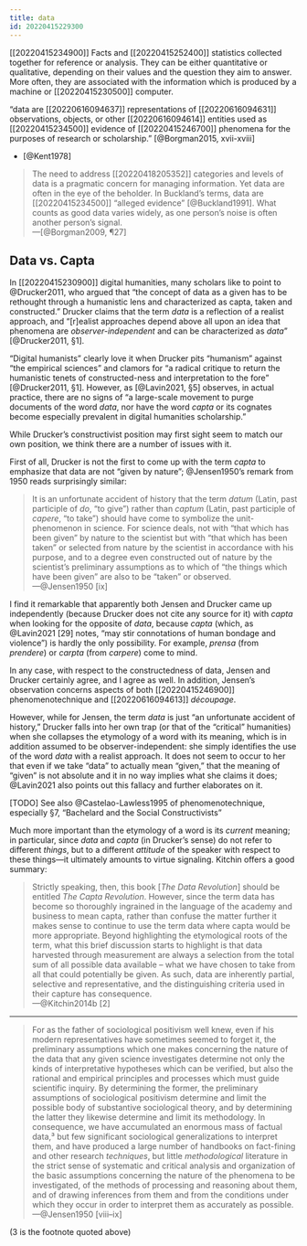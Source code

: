 ```yaml
---
title: data
id: 20220415229300
---
```


[[20220415234900]] Facts and [[20220415252400]] statistics collected together for reference or analysis. They can be either quantitative or qualitative, depending on their values and the question they aim to answer. More often, they are associated with the information which is produced by a machine or [[20220415230500]] computer.

“data are [[20220616094637]] representations of [[20220616094631]] observations, objects, or other [[20220616094614]] entities used as [[20220415234500]] evidence of [[20220415246700]] phenomena for the purposes of research or scholarship.” [@Borgman2015, xvii-xviii]

- [@Kent1978]

> The need to address [[20220418205352]] categories and levels of data is a pragmatic concern for managing information.  Yet data are often in the eye of the beholder.  In Buckland’s terms, data are [[20220415234500]] “alleged evidence”  [@Buckland1991].  What counts as good data varies widely, as one person’s noise is often another person’s signal.  
—[@Borgman2009, ¶27]

## Data vs. Capta

In [[20220415230900]] digital humanities, many scholars like to point to @Drucker2011, who argued that “the concept of data as a given has to be rethought through a humanistic lens and characterized as capta, taken and constructed.”  Drucker claims that the term *data* is a reflection of a realist approach, and “[r]ealist approaches depend above all upon an idea that phenomena are *observer-independent* and can be characterized as *data*” [@Drucker2011, §1].

“Digital humanists” clearly love it when Drucker pits “humanism” against “the empirical sciences” and clamors for “a radical critique to return the humanistic tenets of constructed-ness and interpretation to the fore” [@Drucker2011, §1].  However, as [@Lavin2021, §5] observes, in actual practice, there are no signs of “a large-scale movement to purge documents of the word *data*, nor have the word *capta* or its cognates become especially prevalent in digital humanities scholarship.”

While Drucker’s constructivist position may first sight seem to match our own position, we think there are a number of issues with it.

First of all, Drucker is not the first to come up with the term *capta* to emphasize that data are not “given by nature”; @Jensen1950’s  remark from 1950 reads surprisingly similar:

> It is an unfortunate accident of history that the term *datum* (Latin, past participle of *do*, “to give”) rather than *captum* (Latin, past participle of *capere*, “to take”) should have come to symbolize the unit-phenomenon in science.  For science deals, not with “that which has been given” by nature to the scientist but with “that which has been taken” or selected from nature by the scientist in accordance with his purpose, and to a degree even constructed out of nature by the scientist’s preliminary assumptions as to which of “the things which have been given” are also to be “taken” or observed.  
—@Jensen1950 [ix]

I find it remarkable that apparently both Jensen and Drucker came up independently (because Drucker does not cite any source for it) with *capta* when looking for the opposite of *data*, because *capta* (which, as @Lavin2021 [29] notes, “may stir connotations of human bondage and violence”) is hardly the only possibility.  For example, *prensa* (from *prendere*) or *carpta* (from *carpere*) come to mind.

In any case, with respect to the constructedness of data, Jensen and Drucker certainly agree, and I agree as well.  In addition, Jensen’s observation concerns aspects of both [[20220415246900]] phenomenotechnique and [[20220616094613]] *découpage*.

However, while for Jensen, the term *data* is just “an unfortunate accident of history,” Drucker falls into her own trap (or that of the “critical” humanities) when she collapses the etymology of a word with its meaning, which is in addition assumed to be observer-independent: she simply identifies the use of the word *data* with a realist approach.  It does not seem to occur to her that even if we take “data” to actually mean “given,” that the meaning of “given” is not absolute and it in no way implies what she claims it does; @Lavin2021 also points out this fallacy and further elaborates on it.

[TODO] See also @Castelao-Lawless1995 of phenomenotechnique, especially §7, “Bachelard and the Social Constructivists”

Much more important than the etymology of a word is its *current* meaning; in particular, since *data* and *capta* (in Drucker’s sense) do not refer to different *things*, but to a different *attitude* of the speaker with respect to these things—it ultimately amounts to virtue signaling.  Kitchin offers a good summary:

> Strictly speaking, then, this book [*The Data Revolution*] should be entitled *The Capta Revolution*.  However, since the term data has become so thoroughly ingrained in the language of the academy and business to mean capta, rather than confuse the matter further it makes sense to continue to use the term data where capta would be more appropriate.  Beyond highlighting the etymological roots of the term, what this brief discussion starts to highlight is that data harvested through measurement are always a selection from the total sum of all possible data available – what we have chosen to take from all that could potentially be given.  As such, data are inherently partial, selective and representative, and the distinguishing criteria used in their capture has consequence.  
—@Kitchin2014b [2]





-----

> For as the  father of sociological positivism well knew, even if his modern representatives have sometimes seemed to forget it, the preliminary assumptions which one makes concerning the nature of the data that any given science investigates determine not only the kinds of interpretative hypotheses which can be verified, but also the rational and empirical principles and processes which must guide scientific inquiry.  By determining the former, the preliminary assumptions of sociological positivism determine and limit the possible body of substantive sociological theory, and by determining the latter they likewise determine and limit its methodology.  In consequence, we have accumulated an enormous mass of factual data,³ but few significant sociological generalizations to interpret them, and have produced a large number of handbooks on fact-fining and other research *techniques*, but little *methodological* literature in the strict sense of systematic and critical analysis and organization of the basic assumptions concerning the nature of the phenomena to be investigated, of the methods of processing and reasoning about them, and of drawing inferences from them and from the conditions under which they occur in order to interpret them as accurately as possible.
—@Jensen1950 [viii–ix]

(3 is the footnote quoted above)
